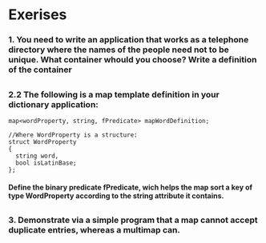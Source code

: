 # Exerises

### 1. You need to write an application that works as a telephone directory where the names of the people need not to be unique. What container whould you choose? Write a definition of the container

##
### 2.2 The following is a **map** template definition in your dictionary application:
```
map<wordProperty, string, fPredicate> mapWordDefinition;

//Where WordProperty is a structure:
struct WordProperty
{
  string word,
  bool isLatinBase;
};
````
#### Define the binary predicate **fPredicate**, wich helps the map sort a key of type **WordProperty** according to the string attribute it contains.

##
### 3. Demonstrate via a simple program that a map cannot accept duplicate entries, whereas a multimap can.
